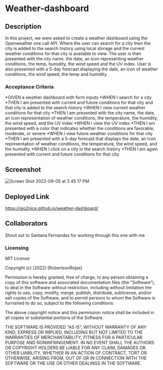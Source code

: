 # Weather-dashboard

## Description

In this project, we were asked to create a weather dashboard using the Openweather one call API. Where the user can search for a city then the city is added to the search history using local storage and the current weather conditions for that city is available to view. The user is then presented with the city name, the date, an icon representing weather conditions, the temp, humidity, the wind speed and the UV index. User is also presented with a 5-day forecast displaying the date, an icon of weather conditions, the wind speed, the temp and humidity.  

### Acceptance Criteria

*GIVEN a weather dashboard with form inputs
*WHEN I search for a city
*THEN I am presented with current and future conditions for that city and that city is added to the search history
*WHEN I view current weather conditions for that city
*THEN I am presented with the city name, the date, an icon representation of weather conditions, the temperature, the humidity, the wind speed, and the UV index
*WHEN I view the UV index
*THEN I am presented with a color that indicates whether the conditions are favorable, moderate, or severe
*WHEN I view future weather conditions for that city
*THEN I am presented with a 5-day forecast that displays the date, an icon representation of weather conditions, the temperature, the wind speed, and the humidity
*WHEN I click on a city in the search history
*THEN I am again presented with current and future conditions for that city

## Screenshot
![Screen Shot 2022-09-05 at 3 45 17 PM](https://user-images.githubusercontent.com/106710271/188518401-c6b9dc28-7a12-4a55-8b80-ff09af0a8460.png)

## Deployed Link
https://gio2nice.github.io/weather-dashboard/

## Collaborators
Shout out to Santana Fernandez for working through this one with me


### Licensing

MIT License

Copyright (c) [2022] [RobertsonRojas]

Permission is hereby granted, free of charge, to any person obtaining a copy
of this software and associated documentation files (the "Software"), to deal
in the Software without restriction, including without limitation the rights
to use, copy, modify, merge, publish, distribute, sublicense, and/or sell
copies of the Software, and to permit persons to whom the Software is
furnished to do so, subject to the following conditions:

The above copyright notice and this permission notice shall be included in all
copies or substantial portions of the Software.

THE SOFTWARE IS PROVIDED "AS IS", WITHOUT WARRANTY OF ANY KIND, EXPRESS OR
IMPLIED, INCLUDING BUT NOT LIMITED TO THE WARRANTIES OF MERCHANTABILITY,
FITNESS FOR A PARTICULAR PURPOSE AND NONINFRINGEMENT. IN NO EVENT SHALL THE
AUTHORS OR COPYRIGHT HOLDERS BE LIABLE FOR ANY CLAIM, DAMAGES OR OTHER
LIABILITY, WHETHER IN AN ACTION OF CONTRACT, TORT OR OTHERWISE, ARISING FROM,
OUT OF OR IN CONNECTION WITH THE SOFTWARE OR THE USE OR OTHER DEALINGS IN THE
SOFTWARE.
